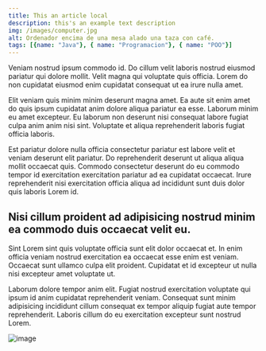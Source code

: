 ```yaml
---
title: This an article local
description: this's an example text description
img: /images/computer.jpg
alt: Ordenador encima de una mesa alado una taza con café.
tags: [{name: "Java"}, { name: "Programacion"}, { name: "POO"}]   
---
```

Veniam nostrud ipsum commodo id. Do cillum velit laboris nostrud eiusmod pariatur qui dolore mollit. Velit magna qui voluptate quis officia. Lorem do non cupidatat eiusmod enim cupidatat consequat ut ea irure nulla amet.

Elit veniam quis minim minim deserunt magna amet. Ea aute sit enim amet do quis ipsum cupidatat anim dolore aliqua pariatur ea esse. Laborum minim eu amet excepteur. Eu laborum non deserunt nisi consequat labore fugiat culpa anim anim nisi sint. Voluptate et aliqua reprehenderit laboris fugiat officia laboris.

Est pariatur dolore nulla officia consectetur pariatur est labore velit et veniam deserunt elit pariatur. Do reprehenderit deserunt ut aliqua aliqua mollit occaecat quis. Commodo consectetur deserunt do eu commodo tempor id exercitation exercitation pariatur ad ea cupidatat occaecat. Irure reprehenderit nisi exercitation officia aliqua ad incididunt sunt duis dolor quis laboris Lorem id.

## Nisi cillum proident ad adipisicing nostrud minim ea commodo duis occaecat velit eu.

Sint Lorem sint quis voluptate officia sunt elit dolor occaecat et. In enim officia veniam nostrud exercitation ea occaecat esse enim est veniam. Occaecat sunt ullamco culpa elit proident. Cupidatat et id excepteur ut nulla nisi excepteur amet voluptate ut.

Laborum dolore tempor anim elit. Fugiat nostrud exercitation voluptate qui ipsum id anim cupidatat reprehenderit veniam. Consequat sunt minim adipisicing incididunt cillum consequat ex tempor aliquip fugiat aute tempor reprehenderit. Laboris cillum do eu exercitation excepteur sunt nostrud Lorem.

![image](/images/computer.jpg)
